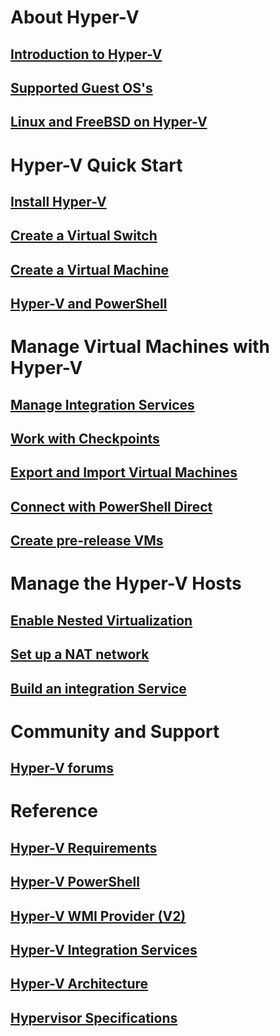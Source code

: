 # About Hyper-V
## [Introduction to Hyper-V](./about/index.md)
## [Supported Guest OS's](about/supported-guest-os.md)
## [Linux and FreeBSD on Hyper-V](https://technet.microsoft.com/library/dn531030.aspx)
# Hyper-V Quick Start
## [Install Hyper-V](quick-start/enable-hyper-v.md)
## [Create a Virtual Switch](quick-start/connect-to-network.md)
## [Create a Virtual Machine](quick-start/create-virtual-machine.md)
## [Hyper-V and PowerShell](quick-start/try-hyper-v-powershell.md)
# Manage Virtual Machines with Hyper-V
## [Manage Integration Services](user-guide/managing-integration-services.md)
## [Work with Checkpoints](user-guide/checkpoints.md)
## [Export and Import Virtual Machines](user-guide/export-import.md)
## [Connect with PowerShell Direct](user-guide/powershell-direct.md)
## [Create pre-release VMs](user-guide/create-pre-release-vm.md) 
# Manage the Hyper-V Hosts
## [Enable Nested Virtualization](user-guide/nested-virtualization.md)
## [Set up a NAT network](user-guide/setup-nat-network.md)
## [Build an integration Service](user-guide/make-integration-service.md)
# Community and Support
## [Hyper-V forums](https://social.technet.microsoft.com/Forums/windowsserver/en-US/home?forum=winserverhyperv)
# Reference
## [Hyper-V Requirements](reference/hyper-v-requirements.md)
## [Hyper-V PowerShell](https://technet.microsoft.com/library/hh848559.aspx)
## [Hyper-V WMI Provider (V2)](https://msdn.microsoft.com/library/hh850319.aspx)
## [Hyper-V Integration Services](reference/integration-services.md)
## [Hyper-V Architecture](https://msdn.microsoft.com/en-us/library/cc768520(v=bts.10).aspx)
## [Hypervisor Specifications](reference/tlfs.md)
